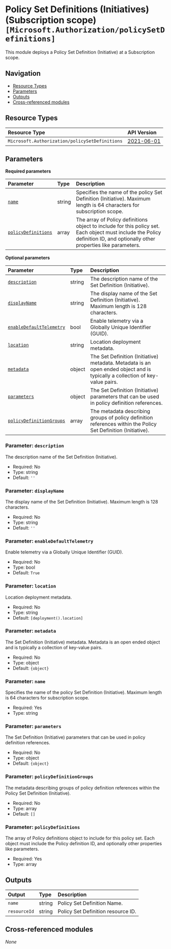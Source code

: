 # Policy Set Definitions (Initiatives) (Subscription scope) `[Microsoft.Authorization/policySetDefinitions]`

This module deploys a Policy Set Definition (Initiative) at a Subscription scope.

## Navigation

- [Resource Types](#Resource-Types)
- [Parameters](#Parameters)
- [Outputs](#Outputs)
- [Cross-referenced modules](#Cross-referenced-modules)

## Resource Types

| Resource Type | API Version |
| :-- | :-- |
| `Microsoft.Authorization/policySetDefinitions` | [2021-06-01](https://learn.microsoft.com/en-us/azure/templates/Microsoft.Authorization/2021-06-01/policySetDefinitions) |

## Parameters

**Required parameters**

| Parameter | Type | Description |
| :-- | :-- | :-- |
| [`name`](#parameter-name) | string | Specifies the name of the policy Set Definition (Initiative). Maximum length is 64 characters for subscription scope. |
| [`policyDefinitions`](#parameter-policydefinitions) | array | The array of Policy definitions object to include for this policy set. Each object must include the Policy definition ID, and optionally other properties like parameters. |

**Optional parameters**

| Parameter | Type | Description |
| :-- | :-- | :-- |
| [`description`](#parameter-description) | string | The description name of the Set Definition (Initiative). |
| [`displayName`](#parameter-displayname) | string | The display name of the Set Definition (Initiative). Maximum length is 128 characters. |
| [`enableDefaultTelemetry`](#parameter-enabledefaulttelemetry) | bool | Enable telemetry via a Globally Unique Identifier (GUID). |
| [`location`](#parameter-location) | string | Location deployment metadata. |
| [`metadata`](#parameter-metadata) | object | The Set Definition (Initiative) metadata. Metadata is an open ended object and is typically a collection of key-value pairs. |
| [`parameters`](#parameter-parameters) | object | The Set Definition (Initiative) parameters that can be used in policy definition references. |
| [`policyDefinitionGroups`](#parameter-policydefinitiongroups) | array | The metadata describing groups of policy definition references within the Policy Set Definition (Initiative). |

### Parameter: `description`

The description name of the Set Definition (Initiative).
- Required: No
- Type: string
- Default: `''`

### Parameter: `displayName`

The display name of the Set Definition (Initiative). Maximum length is 128 characters.
- Required: No
- Type: string
- Default: `''`

### Parameter: `enableDefaultTelemetry`

Enable telemetry via a Globally Unique Identifier (GUID).
- Required: No
- Type: bool
- Default: `True`

### Parameter: `location`

Location deployment metadata.
- Required: No
- Type: string
- Default: `[deployment().location]`

### Parameter: `metadata`

The Set Definition (Initiative) metadata. Metadata is an open ended object and is typically a collection of key-value pairs.
- Required: No
- Type: object
- Default: `{object}`

### Parameter: `name`

Specifies the name of the policy Set Definition (Initiative). Maximum length is 64 characters for subscription scope.
- Required: Yes
- Type: string

### Parameter: `parameters`

The Set Definition (Initiative) parameters that can be used in policy definition references.
- Required: No
- Type: object
- Default: `{object}`

### Parameter: `policyDefinitionGroups`

The metadata describing groups of policy definition references within the Policy Set Definition (Initiative).
- Required: No
- Type: array
- Default: `[]`

### Parameter: `policyDefinitions`

The array of Policy definitions object to include for this policy set. Each object must include the Policy definition ID, and optionally other properties like parameters.
- Required: Yes
- Type: array


## Outputs

| Output | Type | Description |
| :-- | :-- | :-- |
| `name` | string | Policy Set Definition Name. |
| `resourceId` | string | Policy Set Definition resource ID. |

## Cross-referenced modules

_None_
